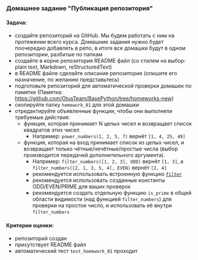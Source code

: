 ### Домашнее задание "Публикация репозитория"
#### Задача:
- создайте репозиторий на GitHub. Мы будем работать с ним на протяжении всего курса.
  Домашние задания нужно будет поочередно добавлять в репо,
  в итоге все домашки будут в одном репозитории, разбитые по папкам
- создайте в корне репозитория README файл
  (со стилем на выбор: plain text, Markdown, reStructuredText)
- в README файле сделайте описание репозитория
  (опишите его назначение, по желанию представьтесь)
- подготовьте репозиторий для автоматической проверки домашек по памятке
  (Памятка: https://github.com/OtusTeam/BasePython/tree/homeworks-new)
- скопируйте папку `homework_01` для этой домашки
- отредактируйте объявленные функции, чтобы они выполняли требуемые действия:
  - функция, которая принимает N целых чисел и возвращает список квадратов этих чисел
    - Например: `power_numbers(1, 2, 5, 7)` вернёт `[1, 4, 25, 49]`
  - функция, которая на вход принимает список из целых чисел, и возвращает только чётные/нечётные/простые числа (выбор производится передачей дополнительного аргумента).
    - Например: `filter_numbers([1, 2, 3], ODD)` вернёт `[1, 3]`, а `filter_numbers([2, 1, 3, 5, 4], EVEN)` вернёт `[2, 4]`
    - рекомендуется использовать встроенную функцию [`filter`](https://docs.python.org/3/library/functions.html#filter)
    - рекомендуется использовать созданные константы ODD/EVEN/PRIME для ваших проверок
    - рекомендуется создать отдельную функцию `is_prime` в общей области видимости (над функцией `filter_numbers`) для проверки на простое число, и использовать её внутри `filter_numbers`
#### Критерии оценки:
- репозиторий создан
- присутствует README файл
- автоматический тест `test_homework_01` проходит
